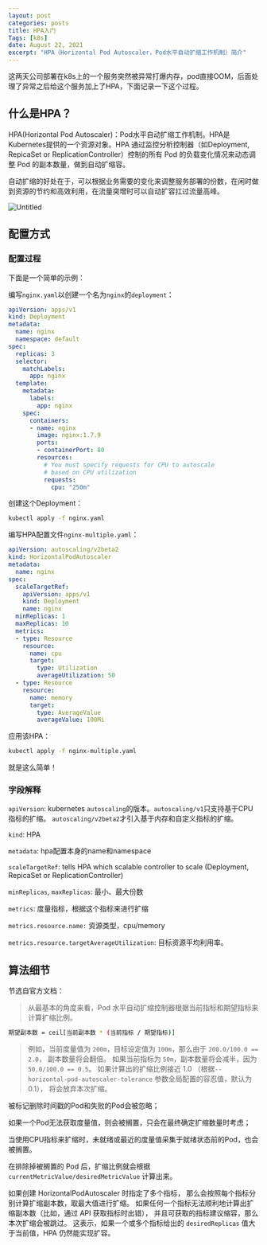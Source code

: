 ```yaml
---
layout: post
categories: posts
title: HPA入门
Tags: [k8s]
date: August 22, 2021
excerpt: "HPA（Horizontal Pod Autoscaler，Pod水平自动扩缩工作机制）简介"
---
```


这两天公司部署在k8s上的一个服务突然被异常打爆内存，pod直接OOM，后面处理了异常之后给这个服务加上了HPA，下面记录一下这个过程。

## 什么是HPA？

HPA(Horizontal Pod Autoscaler)：Pod水平自动扩缩工作机制。HPA是Kubernetes提供的一个资源对象。HPA 通过监控分析控制器（如Deployment, RepicaSet or ReplicationController）控制的所有 Pod 的负载变化情况来动态调整 Pod 的副本数量，做到自动扩缩容。

自动扩缩的好处在于，可以根据业务需要的变化来调整服务部署的份数，在闲时做到资源的节约和高效利用，在流量突增时可以自动扩容扛过流量高峰。

![Untitled](/images/hpa.png)

## 配置方式

### 配置过程

下面是一个简单的示例：

编写`nginx.yaml`以创建一个名为`nginx`的`deployment`：

```yaml
apiVersion: apps/v1
kind: Deployment
metadata:
  name: nginx
  namespace: default
spec:
  replicas: 3
  selector:
    matchLabels:
      app: nginx
  template:
    metadata:
      labels:
        app: nginx
    spec:
      containers:
      - name: nginx
        image: nginx:1.7.9
        ports:
        - containerPort: 80
        resources:
          # You must specify requests for CPU to autoscale
          # based on CPU utilization
          requests:
            cpu: "250m"
```

创建这个Deployment：

```bash
kubectl apply -f nginx.yaml
```

编写HPA配置文件`nginx-multiple.yaml`：

```yaml
apiVersion: autoscaling/v2beta2
kind: HorizontalPodAutoscaler
metadata:
  name: nginx
spec:
  scaleTargetRef:
    apiVersion: apps/v1
    kind: Deployment
    name: nginx
  minReplicas: 1
  maxReplicas: 10
  metrics:
  - type: Resource
    resource:
      name: cpu
      target:
        type: Utilization
        averageUtilization: 50
  - type: Resource
    resource:
      name: memory
      target:
        type: AverageValue
        averageValue: 100Mi
```

应用该HPA：

```bash
kubectl apply -f nginx-multiple.yaml
```

就是这么简单！

### 字段解释

`apiVersion`: kubernetes `autoscaling`的版本。`autoscaling/v1`只支持基于CPU指标的扩缩。 `autoscaling/v2beta2`才引入基于内存和自定义指标的扩缩。

`kind`: HPA

`metadata`: hpa配置本身的name和namespace

`scaleTargetRef`: tells HPA which scalable controller to scale (Deployment, RepicaSet or ReplicationController)

`minReplicas`, `maxReplicas`: 最小、最大份数

`metrics`: 度量指标，根据这个指标来进行扩缩

`metrics.resource.name:` 资源类型，cpu/memory

`metrics.resource.targetAverageUtilization`: 目标资源平均利用率。

## 算法细节

节选自官方文档：

> 从最基本的角度来看，Pod 水平自动扩缩控制器根据当前指标和期望指标来计算扩缩比例。

```bash
期望副本数 = ceil[当前副本数 * (当前指标 / 期望指标)]
```

> 例如，当前度量值为 `200m`，目标设定值为 `100m`，那么由于 `200.0/100.0 == 2.0`， 副本数量将会翻倍。 如果当前指标为 `50m`，副本数量将会减半，因为`50.0/100.0 == 0.5`。 如果计算出的扩缩比例接近 1.0 （根据`--horizontal-pod-autoscaler-tolerance` 参数全局配置的容忍值，默认为 0.1）， 将会放弃本次扩缩。

被标记删除时间戳的Pod和失败的Pod会被忽略；

如果一个Pod无法获取度量值，则会被搁置，只会在最终确定扩缩数量时考虑；

当使用CPU指标来扩缩时，未就绪或最近的度量值采集于就绪状态前的Pod，也会被搁置。

在排除掉被搁置的 Pod 后，扩缩比例就会根据 `currentMetricValue/desiredMetricValue` 计算出来。

如果创建 HorizontalPodAutoscaler 时指定了多个指标， 那么会按照每个指标分别计算扩缩副本数，取最大值进行扩缩。 如果任何一个指标无法顺利地计算出扩缩副本数（比如，通过 API 获取指标时出错）， 并且可获取的指标建议缩容，那么本次扩缩会被跳过。 这表示，如果一个或多个指标给出的 `desiredReplicas` 值大于当前值，HPA 仍然能实现扩容。

